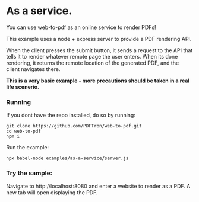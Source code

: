 # As a service.

You can use web-to-pdf as an online service to render PDFs!

This example uses a node + express server to provide a PDF rendering API. 

When the client presses the submit button, it sends a request to the API that tells it to render whatever remote page the user enters. When its done rendering, it returns the remote location of the generated PDF, and the client navigates there.

**This is a very basic example - more precautions should be taken in a real life scenerio**.

### Running

If you dont have the repo installed, do so by running:
```
git clone https://github.com/PDFTron/web-to-pdf.git
cd web-to-pdf
npm i
```

Run the example:
```
npx babel-node examples/as-a-service/server.js
```

### Try the sample:
Navigate to http://localhost:8080 and enter a website to render as a PDF. A new tab will open displaying the PDF.